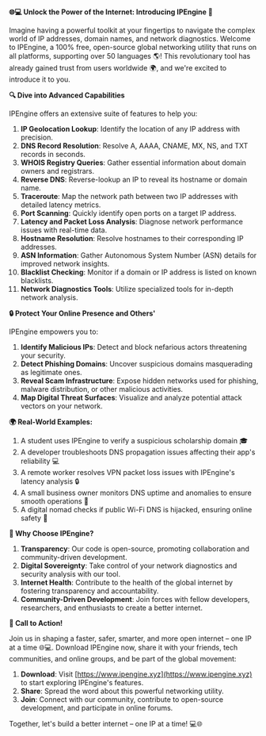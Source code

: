 **🌐💻 Unlock the Power of the Internet: Introducing IPEngine 🚀**

Imagine having a powerful toolkit at your fingertips to navigate the complex world of IP addresses, domain names, and network diagnostics. Welcome to IPEngine, a 100% free, open-source global networking utility that runs on all platforms, supporting over 50 languages 🌎! This revolutionary tool has already gained trust from users worldwide 🌍, and we're excited to introduce it to you.

**🔍 Dive into Advanced Capabilities**

IPEngine offers an extensive suite of features to help you:

1. **IP Geolocation Lookup**: Identify the location of any IP address with precision.
2. **DNS Record Resolution**: Resolve A, AAAA, CNAME, MX, NS, and TXT records in seconds.
3. **WHOIS Registry Queries**: Gather essential information about domain owners and registrars.
4. **Reverse DNS**: Reverse-lookup an IP to reveal its hostname or domain name.
5. **Traceroute**: Map the network path between two IP addresses with detailed latency metrics.
6. **Port Scanning**: Quickly identify open ports on a target IP address.
7. **Latency and Packet Loss Analysis**: Diagnose network performance issues with real-time data.
8. **Hostname Resolution**: Resolve hostnames to their corresponding IP addresses.
9. **ASN Information**: Gather Autonomous System Number (ASN) details for improved network insights.
10. **Blacklist Checking**: Monitor if a domain or IP address is listed on known blacklists.
11. **Network Diagnostics Tools**: Utilize specialized tools for in-depth network analysis.

**🔒 Protect Your Online Presence and Others'**

IPEngine empowers you to:

1. **Identify Malicious IPs**: Detect and block nefarious actors threatening your security.
2. **Detect Phishing Domains**: Uncover suspicious domains masquerading as legitimate ones.
3. **Reveal Scam Infrastructure**: Expose hidden networks used for phishing, malware distribution, or other malicious activities.
4. **Map Digital Threat Surfaces**: Visualize and analyze potential attack vectors on your network.

**🌍 Real-World Examples:**

1. A student uses IPEngine to verify a suspicious scholarship domain 🎓
2. A developer troubleshoots DNS propagation issues affecting their app's reliability 💻
3. A remote worker resolves VPN packet loss issues with IPEngine's latency analysis 🔒
4. A small business owner monitors DNS uptime and anomalies to ensure smooth operations 💼
5. A digital nomad checks if public Wi-Fi DNS is hijacked, ensuring online safety 🌴

**🔗 Why Choose IPEngine?**

1. **Transparency**: Our code is open-source, promoting collaboration and community-driven development.
2. **Digital Sovereignty**: Take control of your network diagnostics and security analysis with our tool.
3. **Internet Health**: Contribute to the health of the global internet by fostering transparency and accountability.
4. **Community-Driven Development**: Join forces with fellow developers, researchers, and enthusiasts to create a better internet.

**🎉 Call to Action!**

Join us in shaping a faster, safer, smarter, and more open internet – one IP at a time 🌐💻. Download IPEngine now, share it with your friends, tech communities, and online groups, and be part of the global movement:

1. **Download**: Visit [https://www.ipengine.xyz](https://www.ipengine.xyz) to start exploring IPEngine's features.
2. **Share**: Spread the word about this powerful networking utility.
3. **Join**: Connect with our community, contribute to open-source development, and participate in online forums.

Together, let's build a better internet – one IP at a time! 💻🌐